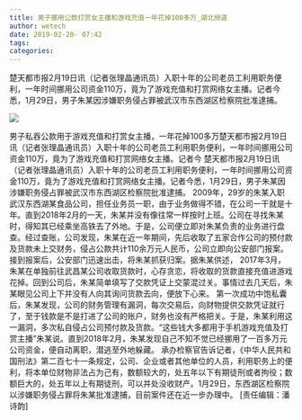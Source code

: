 ```yaml
---
title: 男子挪用公款打赏女主播和游戏充值一年花掉100多万_湖北频道
author: wetech
date: 2019-02-20- 07:42
tags: 
categories: 
---
```

楚天都市报2月19日讯（记者张理晶通讯员）入职十年的公司老员工利用职务便利，一年时间挪用公司资金110万，竟为了游戏充值和打赏网络女主播。记者今悉，1月29日，男子朱某因涉嫌职务侵占罪被武汉市东西湖区检察院批准逮捕。
<!-- more -->
                
<img align="center" border="0" src="http://p2.ifengimg.com/a/2016/0810/204c433878d5cf9size1_w16_h16.png" />
                
            
男子私吞公款用于游戏充值和打赏女主播，一年花掉100多万楚天都市报2月19日讯（记者张理晶通讯员）入职十年的公司老员工利用职务便利，一年时间挪用公司资金110万，竟为了游戏充值和打赏网络女主播。记者今
楚天都市报2月19日讯（记者张理晶通讯员）入职十年的公司老员工利用职务便利，一年时间挪用公司资金110万，竟为了游戏充值和打赏网络女主播。记者今悉，1月29日，男子朱某因涉嫌职务侵占罪被武汉市东西湖区检察院批准逮捕。
2009年，29岁的朱某入职武汉东西湖某食品公司，担任业务员一职，由于业务做得不错，在公司一干就是十年。直到2018年2月的一天，朱某并没有像往常一样按时上班。公司在寻找朱某时，得知其已经乘坐高铁去了外地。于是，公司便立即对朱某负责的业务进行盘查。经过查账，公司发现，朱某在近一年期间，先后收取了五家合作公司的预付款及货款未上交财务，侵占公款共计110余万元人民币，公司立即向公安部门报案。
接到报案后，公安部门迅速出击，将朱某抓获归案。据朱某供述， 2017年3月，朱某在单独前往武昌某公司收取货款时，心存贪恋，将收取的货款直接充值进游戏花掉。回到公司后，朱某简单填写了交款凭证上交蒙混过关。事情过去几天后，朱某眼见公司上下并没有人向其询问货款去向，便放下心来。
第一次成功中饱私囊后，朱某发现，公司的财务管理有漏洞，每次交易后，向财物提供交款凭证就行了，至于钱款是不是打进了公司的账户，财务也没有严格把关。于是，朱某利用这一漏洞，多次私自侵占公司预付款及货款。“这些钱大多都用于手机游戏充值及打赏主播”朱某说。直到2018年2月，朱某发现自己不知不觉已经挪用了一百多万元公司资金，便自动离职，潜逃至外地躲藏。
承办检察官告诉记者，《中华人民共和国刑法》第二百七十一条规定，公司、企业或者其他单位的人员，利用职务上的便利，将本单位财物非法占为己有，数额较大的，处五年以下有期徒刑或者拘役；数额巨大的，处五年以上有期徒刑，可以并处没收财产。1月29日，东西湖区检察院以涉嫌职务侵占罪将朱某批准逮捕，目前案件还在近一步办理中。
[责任编辑：潘诗韵]
            

